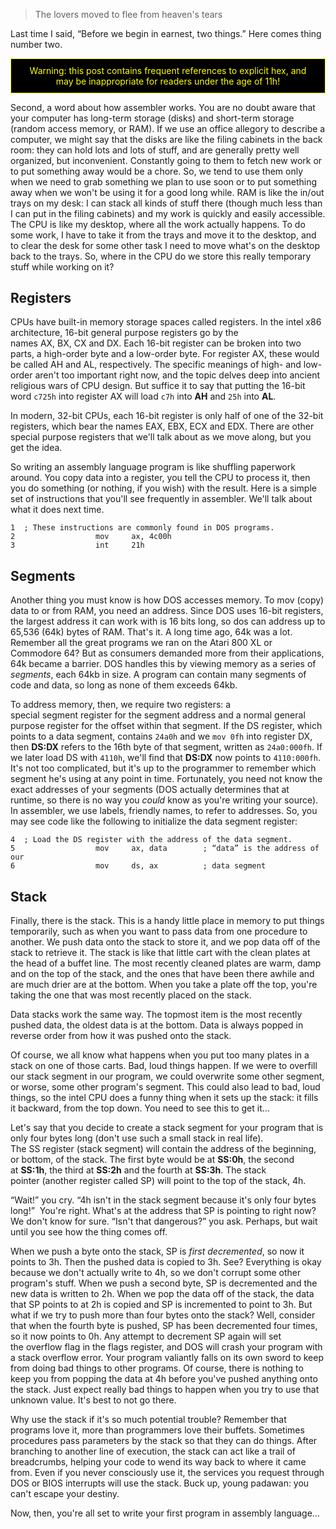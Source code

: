 > The lovers moved to flee from heaven's tears

Last time I said, “Before we begin in earnest, two things.” Here comes thing number two.

<p style="background-color: black;color:yellow;border: 1px solid yellow;padding:0.7em 1em;text-align:center;">
Warning: this post contains frequent references to explicit hex, and may be inappropriate for readers under the age of
11h!</p>

Second, a word about how assembler works. You are no doubt aware that your computer has long-term storage (disks) and short-term storage (random access memory, or RAM). If we use an office allegory to describe a computer, we might say that the disks are like the filing cabinets in the back room: they can hold lots and lots of stuff, and are generally pretty well organized, but inconvenient. Constantly going to them to fetch new work or to put something away would be a chore. So, we tend to use them only when we need to grab something we plan to use soon or to put something away when we won't be using it for a good long while. RAM is like the in/out trays on my desk: I can stack all kinds of stuff there (though much less than I can put in the filing cabinets) and my work is quickly and easily accessible. The CPU is like my desktop, where all the work actually happens. To do some work, I have to take it from the trays and move it to the desktop, and to clear the desk for some other task I need to move what's on the desktop back to the trays. So, where in the CPU do we store this really temporary stuff while working on it?

## Registers

CPUs have built-in memory storage spaces called registers. In the intel x86 architecture, 16-bit general purpose registers go by the names AX, BX, CX and DX. Each 16-bit register can be broken into two parts, a high-order byte and a low-order byte. For register AX, these would be called AH and AL, respectively. The specific meanings of high- and low-order aren't too important right now, and the topic delves deep into ancient religious wars of CPU design. But suffice it to say that putting the 16-bit word `c725h` into register AX will load `c7h` into **AH** and `25h` into **AL**.

In modern, 32-bit CPUs, each 16-bit register is only half of one of the 32-bit registers, which bear the names EAX, EBX, ECX and EDX. There are other special purpose registers that we'll talk about as we move along, but you get the idea.

So writing an assembly language program is like shuffling paperwork around. You copy data into a register, you tell the CPU to process it, then you do something (or nothing, if you wish) with the result. Here is a simple set of instructions that you'll see frequently in assembler. We'll talk about what it does next time.

```
1  ; These instructions are commonly found in DOS programs.
2                  mov     ax, 4c00h
3                  int     21h
```

## Segments

Another thing you must know is how DOS accesses memory. To mov (copy) data to or from RAM, you need an address. Since DOS uses 16-bit registers, the largest address it can work with is 16 bits long, so dos can address up to 65,536 (64k) bytes of RAM. That's it. A long time ago, 64k was a lot. Remember all the great programs we ran on the Atari 800 XL or Commodore 64? But as consumers demanded more from their applications, 64k became a barrier. DOS handles this by viewing memory as a series of _segments_, each 64kb in size. A program can contain many segments of code and data, so long as none of them exceeds 64kb.

To address memory, then, we require two registers: a special segment register for the segment address and a normal general purpose register for the offset within that segment. If the DS register, which points to a data segment, contains `24a0h` and we `mov 0fh` into register DX, then **DS:DX** refers to the 16th byte of that segment, written as `24a0:000fh`. If we later load DS with `4110h`, we'll find that **DS:DX** now points to `4110:000fh`. It's not too complicated, but it's up to the programmer to remember which segment he's using at any point in time. Fortunately, you need not know the exact addresses of your segments (DOS actually determines that at runtime, so there is no way you _could_ know as you're writing your source). In assembler, we use labels, friendly names, to refer to addresses. So, you may see code like the following to initialize the data segment register:

```
4  ; Load the DS register with the address of the data segment.
5                  mov     ax, data        ; “data” is the address of our
6                  mov     ds, ax          ; data segment
```

## Stack

Finally, there is the stack. This is a handy little place in memory to put things temporarily, such as when you want to pass data from one procedure to another. We push data onto the stack to store it, and we pop data off of the stack to retrieve it. The stack is like that little cart with the clean plates at the head of a buffet line. The most recently cleaned plates are warm, damp and on the top of the stack, and the ones that have been there awhile and are much drier are at the bottom. When you take a plate off the top, you're taking the one that was most recently placed on the stack.

Data stacks work the same way. The topmost item is the most recently pushed data, the oldest data is at the bottom. Data is always popped in reverse order from how it was pushed onto the stack.

Of course, we all know what happens when you put too many plates in a stack on one of those carts. Bad, loud things happen. If we were to overfill our stack segment in our program, we could overwrite some other segment, or worse, some other program's segment. This could also lead to bad, loud things, so the intel CPU does a funny thing when it sets up the stack: it fills it backward, from the top down. You need to see this to get it…

Let's say that you decide to create a stack segment for your program that is only four bytes long (don't use such a small stack in real life). The SS register (stack segment) will contain the address of the beginning, or bottom, of the stack. The first byte would be at **SS:0h**, the second at **SS:1h**, the third at **SS:2h** and the fourth at **SS:3h**. The stack pointer (another register called SP) will point to the top of the stack, 4h.

“Wait!” you cry. “4h isn't in the stack segment because it's only four bytes long!”  You're right. What's at the address that SP is pointing to right now? We don't know for sure. “Isn't that dangerous?” you ask. Perhaps, but wait until you see how the thing comes off.

When we push a byte onto the stack, SP is _first decremented_, so now it points to 3h. Then the pushed data is copied to 3h. See? Everything is okay because we don't actually write to 4h, so we don't corrupt some other program's stuff. When we push a second byte, SP is decremented and the new data is written to 2h. When we pop the data off of the stack, the data that SP points to at 2h is copied and SP is incremented to point to 3h. But what if we try to push more than four bytes onto the stack? Well, consider that when the fourth byte is pushed, SP has been decremented four times, so it now points to 0h. Any attempt to decrement SP again will set the overflow flag in the flags register, and DOS will crash your program with a stack overflow error. Your program valiantly falls on its own sword to keep from doing bad things to other programs. Of course, there is nothing to keep you from popping the data at 4h before you've pushed anything onto the stack. Just expect really bad things to happen when you try to use that unknown value. It's best to not go there.

Why use the stack if it's so much potential trouble? Remember that programs love it, more than programmers love their buffets. Sometimes procedures pass parameters by the stack so that they can do things. After branching to another line of execution, the stack can act like a trail of breadcrumbs, helping your code to wend its way back to where it came from. Even if you never consciously use it, the services you request through DOS or BIOS interrupts will use the stack. Buck up, young padawan: you can't escape your destiny.

Now, then, you're all set to write your first program in assembly language…
